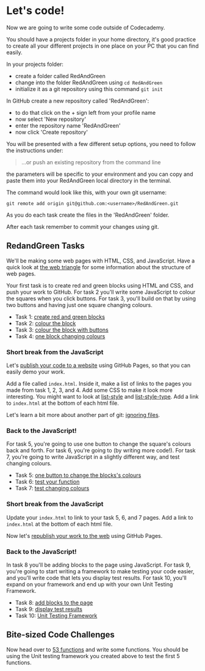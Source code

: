 # Let's code!

Now we are going to write some code outside of Codecademy.

You should have a projects folder in your home directory, it's good practice to create all your different projects in one place on your PC that you can find easily.

In your projects folder:

* create a folder called RedAndGreen
* change into the folder RedAndGreen using `cd RedAndGreen`
* initialize it as a git repository using this command `git init`

In GitHub create a new repository called 'RedAndGreen':

* to do that click on the + sign left from your profile name
* now select 'New repository'
* enter the repository name 'RedAndGreen'
* now click 'Create repository'

You will be presented with a few different setup options, you need to follow the instructions under:

> ...or push an existing repository from the command line

the parameters will be specific to your environment and you can copy and paste them into your RedAndGreen local directory in the terminal.  

The command would look like this, with your own git username:

```
git remote add origin git@github.com:<username>/RedAndGreen.git
```

As you do each task create the files in the 'RedAndGreen' folder.

After each task remember to commit your changes using git.

## RedandGreen Tasks  

We'll be making some web pages with HTML, CSS, and JavaScript. Have a quick look at [the web triangle](the-web-triangle.md) for some information about the structure of web pages.

Your first task is to create red and green blocks using HTML and CSS, and push your work to GitHub. For task 2 you'll write some JavaScript to colour the squares when you click buttons. For task 3, you'll build on that by using two buttons and having just one square changing colours.

* Task 1: [create red and green blocks](create-red-and-green-blocks.md)
* Task 2: [colour the block](colour-the-blocks.md)
* Task 3: [colour the block with buttons](colour-the-block-with-buttons.md)
* Task 4: [one block changing colours](one-block-changing-colours.md)

### Short break from the JavaScript

Let's [publish your code to a website](publish-your-code-to-a-website.md) using GitHub Pages, so that you can easily demo your work.

Add a file called `index.html`. Inside it, make a list of links to the pages you made from task 1, 2, 3, and 4. Add some CSS to make it look more interesting. You might want to look at [list-style](https://developer.mozilla.org/en-US/docs/Web/CSS/list-style) and  [list-style-type](https://developer.mozilla.org/en-US/docs/Web/CSS/list-style-type). Add a link to `index.html` at the bottom of each html file.

Let's learn a bit more about another part of git: [ignoring files](gitignore.md).

### Back to the JavaScript!

For task 5, you're going to use one button to change the square's colours back and forth. For task 6, you're going to (by writing more code!). For task 7, you're going to write JavaScript in a slightly different way, and test changing colours.

* Task 5: [one button to change the blocks's colours](one-button-to-change-block-colours.md)
* Task 6: [test your function](test-your-function.md)
* Task 7: [test changing colours](test-changing-colours.md)

### Short break from the JavaScript

Update your `index.html` to link to your task 5, 6, and 7 pages. Add a link to `index.html` at the bottom of each html file.  

Now let's [republish your work to the web](republish-your-work-to-the-web.md) using GitHub Pages.

### Back to the JavaScript!

In task 8 you'll be adding blocks to the page using JavaScript. For task 9, you're going to start writing a framework to make testing your code easier, and you'll write code that lets you display test results. For task 10, you'll expand on your framework and end up with your own Unit Testing Framework.

* Task 8: [add blocks to the page](add-blocks-to-the-page.md)
* Task 9: [display test results](display-test-results.md)
* Task 10: [Unit Testing Framework](unit-testing-framework.md)

## Bite-sized Code Challenges

Now head over to [53 functions](https://github.com/codex-academy/53functions/blob/master/README.md) and write some functions. You should be using the Unit testing framework you created above to test the first 5 functions.
